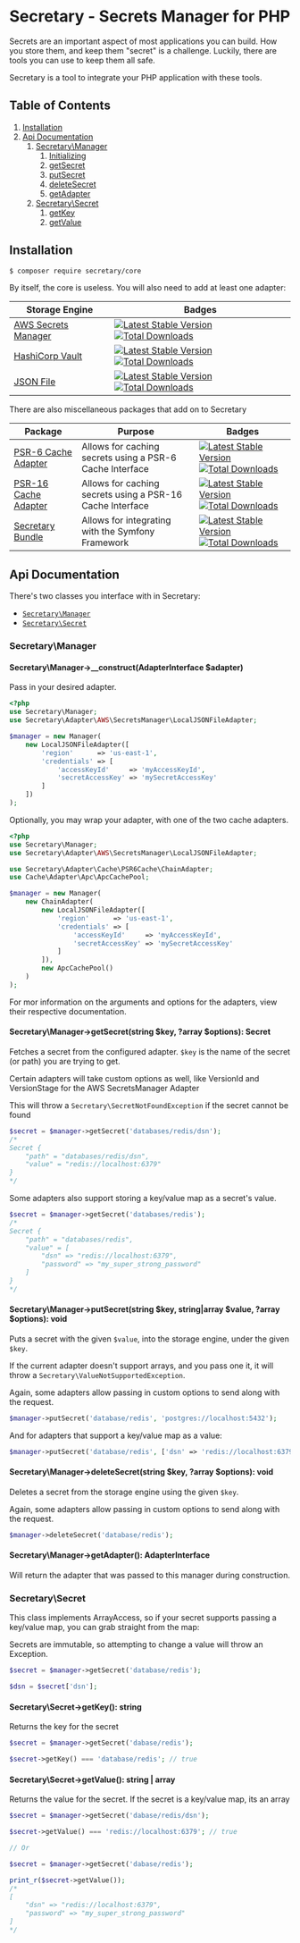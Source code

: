 # Secretary - Secrets Manager for PHP


Secrets are an important aspect of most applications you can build. How you store them, and keep them "secret" is a challenge.
Luckily, there are tools you can use to keep them all safe. 

Secretary is a tool to integrate your PHP application with these tools.

## Table of Contents

1. [Installation](#installation)
2. [Api Documentation](#api-documentation)
    1. [Secretary\Manager](#manager-class)
        1. [Initializing](#manager-constructor)
        2. [getSecret](#manager-getSecret)
        3. [putSecret](#manager-putSecret)
        4. [deleteSecret](#manager-deleteSecret)
        5. [getAdapter](#manager-getAdapter)
    2. [Secretary\Secret](#secret-class)
        1. [getKey](#secret-getKey)
        1. [getValue](#secret-getValue)

## Installation

```bash
$ composer require secretary/core
```

By itself, the core is useless. You will also need to add at least one adapter:

| Storage Engine | Badges |
| -------------- | -------- |
| [AWS Secrets Manager][aws-secrets-manager-adapter] | [![Latest Stable Version](https://poser.pugx.org/secretary/aws-secrets-manager-adapter/version)](https://packagist.org/packages/secretary/aws-secrets-manager-adapter) [![Total Downloads](https://poser.pugx.org/secretary/aws-secrets-manager-adapter/downloads)](https://packagist.org/packages/secretary/aws-secrets-manager-adapter) |
| [HashiCorp Vault][hashicorp-vault-adapter] | [![Latest Stable Version](https://poser.pugx.org/secretary/hashicorp-vault-adapter/version)](https://packagist.org/packages/secretary/hashicorp-vault-adapter) [![Total Downloads](https://poser.pugx.org/secretary/hashicorp-vault-adapter/downloads)](https://packagist.org/packages/secretary/hashicorp-vault-adapter) |
| [JSON File][json-file-adapter] | [![Latest Stable Version](https://poser.pugx.org/secretary/local-json-file-adapter/version)](https://packagist.org/packages/secretary/local-json-file-adapter) [![Total Downloads](https://poser.pugx.org/secretary/local-json-file-adapter/downloads)](https://packagist.org/packages/secretary/local-json-file-adapter) |

There are also miscellaneous packages that add on to Secretary 

| Package | Purpose | Badges |
| ------- | ------- | ------ |
| [PSR-6 Cache Adapter][psr-6-cache-adapter] | Allows for caching secrets using a PSR-6 Cache Interface | [![Latest Stable Version](https://poser.pugx.org/secretary/psr-6-cache-adapter/version)](https://packagist.org/packages/secretary/psr-6-cache-adapter) [![Total Downloads](https://poser.pugx.org/secretary/psr-6-cache-adapter/downloads)](https://packagist.org/packages/secretary/psr-6-cache-adapter) |
| [PSR-16 Cache Adapter][psr-16-cache-adapter] | Allows for caching secrets using a PSR-16 Cache Interface | [![Latest Stable Version](https://poser.pugx.org/secretary/psr-16-cache-adapter/version)](https://packagist.org/packages/secretary/psr-16-cache-adapter) [![Total Downloads](https://poser.pugx.org/secretary/psr-16-cache-adapter/downloads)](https://packagist.org/packages/secretary/psr-16-cache-adapter) |
| [Secretary Bundle][secretary-bundle] | Allows for integrating with the Symfony Framework | [![Latest Stable Version](https://poser.pugx.org/secretary/secretary-bundle/version)](https://packagist.org/packages/secretary/secretary-bundle) [![Total Downloads](https://poser.pugx.org/secretary/secretary-bundle/downloads)](https://packagist.org/packages/secretary/secretary-bundle) |

## Api Documentation

There's two classes you interface with in Secretary:

* [`Secretary\Manager`][Secretary\Manager::class]
* [`Secretary\Secret`][Secretary\Secret::class]

<a name="manager-class" />

### Secretary\Manager

<a name="manager-constructor" />

#### Secretary\Manager->__construct(AdapterInterface $adapter)

Pass in your desired adapter.

```php
<?php
use Secretary\Manager;
use Secretary\Adapter\AWS\SecretsManager\LocalJSONFileAdapter;

$manager = new Manager(
    new LocalJSONFileAdapter([
        'region'      => 'us-east-1',
        'credentials' => [
            'accessKeyId'     => 'myAccessKeyId',
            'secretAccessKey' => 'mySecretAccessKey'
        ]
    ])
);
```

Optionally, you may wrap your adapter, with one of the two cache adapters.

```php
<?php
use Secretary\Manager;
use Secretary\Adapter\AWS\SecretsManager\LocalJSONFileAdapter;

use Secretary\Adapter\Cache\PSR6Cache\ChainAdapter;
use Cache\Adapter\Apc\ApcCachePool;

$manager = new Manager(
    new ChainAdapter(
        new LocalJSONFileAdapter([
            'region'      => 'us-east-1',
            'credentials' => [
                'accessKeyId'     => 'myAccessKeyId',
                'secretAccessKey' => 'mySecretAccessKey'
            ]
        ]),
        new ApcCachePool()
    )
);
```

For mor information on the arguments and options for the adapters, view their respective documentation.

<a name="manager-getSecret" />

#### Secretary\Manager->getSecret(string $key, ?array $options): Secret

Fetches a secret from the configured adapter. `$key` is the name of the secret (or path) you are trying to get.

Certain adapters will take custom options as well, like VersionId and VersionStage for the AWS SecretsManager Adapter

This will throw a `Secretary\SecretNotFoundException` if the secret cannot be found

```php
$secret = $manager->getSecret('databases/redis/dsn');
/*
Secret {
    "path" = "databases/redis/dsn",
    "value" = "redis://localhost:6379"
}
*/
```

Some adapters also support storing a key/value map as a secret's value.

```php
$secret = $manager->getSecret('databases/redis');
/*
Secret {
    "path" = "databases/redis",
    "value" = [
        "dsn" => "redis://localhost:6379",
        "password" => "my_super_strong_password" 
    ]
}
*/
```

<a name="manager-putSecret" />

#### Secretary\Manager->putSecret(string $key, string|array $value, ?array $options): void

Puts a secret with the given `$value`, into the storage engine, under the given `$key`.

If the current adapter doesn't support arrays, and you pass one it, it will throw a `Secretary\ValueNotSupportedException`.

Again, some adapters allow passing in custom options to send along with the request.

```php
$manager->putSecret('database/redis', 'postgres://localhost:5432');
```

And for adapters that support a key/value map as a value: 

```php
$manager->putSecret('database/redis', ['dsn' => 'redis://localhost:6379', 'password' => 'my_super_strong_password']);
```

<a name="manager-deleteSecret" />

#### Secretary\Manager->deleteSecret(string $key, ?array $options): void

Deletes a secret from the storage engine using the given `$key`.

Again, some adapters allow passing in custom options to send along with the request.

```php
$manager->deleteSecret('database/redis');
```

<a name="manager-getAdapter" />

#### Secretary\Manager->getAdapter(): AdapterInterface

Will return the adapter that was passed to this manager during construction.

<a name="secret-class" />

### Secretary\Secret

This class implements ArrayAccess, so if your secret supports passing a key/value map, you can grab straight from the map:

Secrets are immutable, so attempting to change a value will throw an Exception.

```php
$secret = $manager->getSecret('database/redis');

$dsn = $secret['dsn'];
```

<a name="secret-getKey" />

#### Secretary\Secret->getKey(): string

Returns the key for the secret

```php
$secret = $manager->getSecret('dabase/redis');

$secret->getKey() === 'database/redis'; // true
```

<a name="secret-getValue" />

#### Secretary\Secret->getValue(): string | array

Returns the value for the secret. If the secret is a key/value map, its an array

```php
$secret = $manager->getSecret('dabase/redis/dsn');

$secret->getValue() === 'redis://localhost:6379'; // true

// Or

$secret = $manager->getSecret('dabase/redis');

print_r($secret->getValue()); 
/*
[
    "dsn" => "redis://localhost:6379",
    "password" => "my_super_strong_password" 
]
*/
```


[aws-secrets-manager-adapter]: https://github.com/secretary/php-aws-secrets-manager-adapter 
[hashicorp-vault-adapter]: https://github.com/secretary/php-hashicorp-vault-adapter 
[json-file-adapter]: https://github.com/secretary/php-json-file-adapter 
[psr-6-cache-adapter]: https://github.com/secretary/php-psr-6-cache-adapter 
[psr-16-cache-adapter]: https://github.com/secretary/php-psr-16-cache-adapter 
[secretary-bundle]: https://github.com/secretary/php-secretary-bundle
[Secretary\Manager::class]: https://github.com/secretary/php/blob/master/src/Core/src/Manager.php
[Secretary\Secret::class]: https://github.com/secretary/php/blob/master/src/Core/src/Secret.php
